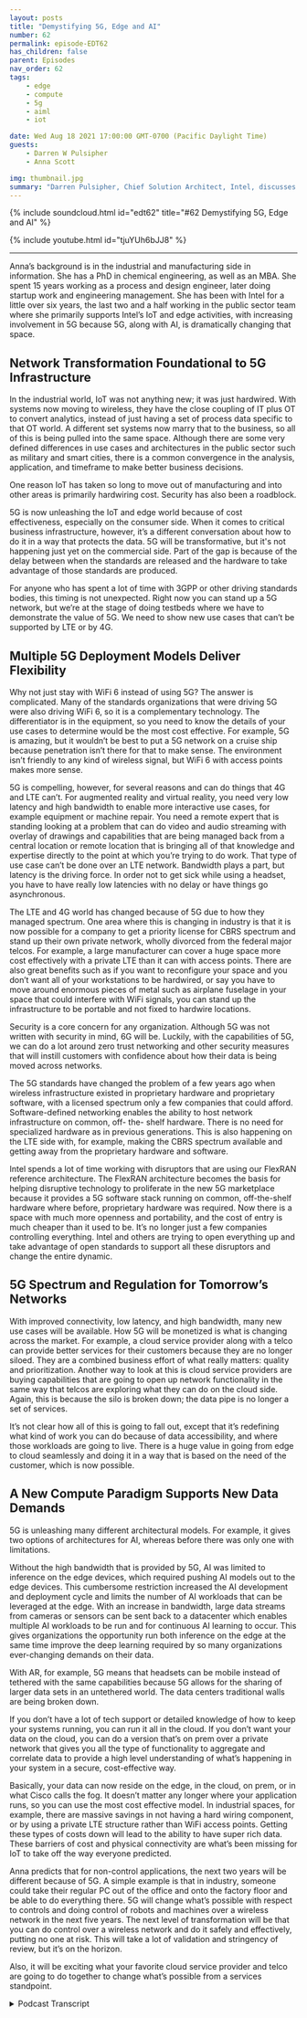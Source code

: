 ```yaml
---
layout: posts
title: "Demystifying 5G, Edge and AI"
number: 62
permalink: episode-EDT62
has_children: false
parent: Episodes
nav_order: 62
tags:
    - edge
    - compute
    - 5g
    - aiml
    - iot

date: Wed Aug 18 2021 17:00:00 GMT-0700 (Pacific Daylight Time)
guests:
    - Darren W Pulsipher
    - Anna Scott

img: thumbnail.jpg
summary: "Darren Pulsipher, Chief Solution Architect, Intel, discusses the groundbreaking changes 5G will bring to edge and AI with Dr. Anna Scott, Chief Edge Architect, Intel."
---
```


{% include soundcloud.html id="edt62" title="#62 Demystifying 5G, Edge and AI" %}

{% include youtube.html id="tjuYUh6bJJ8" %}

---

Anna’s background is in the industrial and manufacturing side in information. She has a PhD in chemical engineering, as well as an MBA. She spent 15 years working as a process and design engineer, later doing startup work and engineering management. She has been with Intel for a little over six years, the last two and a half working in the public sector team where she primarily supports Intel’s IoT and edge activities, with increasing involvement in 5G because 5G, along with AI, is dramatically changing that space.

## Network Transformation Foundational to 5G Infrastructure

In the industrial world, IoT was not anything new; it was just hardwired. With systems now moving to wireless, they have the close coupling of IT plus OT to convert analytics, instead of just having a set of process data specific to that OT world. A different set systems now marry that to the business, so all of this is being pulled into the same space. Although there are some very defined differences in use cases and architectures in the public sector such as military and smart cities, there is a common convergence in the analysis, application, and timeframe to make better business decisions.

One reason IoT has taken so long to move out of manufacturing and into other areas is primarily hardwiring cost. Security has also been a roadblock.

5G is now unleashing the IoT and edge world because of cost effectiveness, especially on the consumer side. When it comes to critical business infrastructure, however, it’s a different conversation about how to do it in a way that protects the data. 5G will be transformative, but it's not happening just yet on the commercial side. Part of the gap is because of the delay between when the standards are released and the hardware to take advantage of those standards are produced.

For anyone who has spent a lot of time with 3GPP or other driving standards bodies, this timing is not unexpected. Right now you can stand up a 5G network, but we’re at the stage of doing testbeds where we have to demonstrate the value of 5G. We need to show new use cases that can’t be supported by LTE or by 4G.

## Multiple 5G Deployment Models Deliver Flexibility

Why not just stay with WiFi 6 instead of using 5G? The answer is complicated. Many of the standards organizations that were driving 5G were also driving WiFi 6, so it is a complementary technology. The differentiator is in the equipment, so you need to know the details of your use cases to determine would be the most cost effective. For example, 5G is amazing, but it wouldn’t be best to put a 5G network on a cruise ship because penetration isn’t there for that to make sense. The environment isn’t friendly to any kind of wireless signal, but WiFi 6 with access points makes more sense.

5G is compelling, however, for several reasons and can do things that 4G and LTE can’t. For augmented reality and virtual reality, you need very low latency and high bandwidth to enable more interactive use cases, for example equipment or machine repair. You need a remote expert that is standing looking at a problem that can do video and audio streaming with overlay of drawings and capabilities that are being managed back from a central location or remote location that is bringing all of that knowledge and expertise directly to the point at which you’re trying to do work. That type of use case can’t be done over an LTE network. Bandwidth plays a part, but latency is the driving force. In order not to get sick while using a headset, you have to have really low latencies with no delay or have things go asynchronous.

The LTE and 4G world has changed because of 5G due to how they managed spectrum. One area where this is changing in industry is that it is now possible for a company to get a priority license for CBRS spectrum and stand up their own private network, wholly divorced from the federal major telcos. For example, a large manufacturer can cover a huge space more cost effectively with a private LTE than it can with access points. There are also great benefits such as if you want to reconfigure your space and you don’t want all of your workstations to be hardwired, or say you have to move around enormous pieces of metal such as airplane fuselage in your space that could interfere with WiFi signals, you can stand up the infrastructure to be portable and not fixed to hardwire locations.

Security is a core concern for any organization. Although 5G was not written with security in mind, 6G will be. Luckily, with the capabilities of 5G, we can do a lot around zero trust networking and other security measures that will instill customers with confidence about how their data is being moved across networks.

The 5G standards have changed the problem of a few years ago when wireless infrastructure existed in proprietary hardware and proprietary software, with a licensed spectrum only a few companies that could afford.  Software-defined networking enables the ability to host network infrastructure on common, off- the- shelf hardware. There is no need for specialized hardware as in previous generations. This is also happening on the LTE side with, for example, making the CBRS spectrum available and getting away from the proprietary hardware and software.

Intel spends a lot of time working with disruptors that are using our FlexRAN reference architecture. The FlexRAN architecture becomes the basis for helping disruptive technology to proliferate in the new 5G marketplace because it provides a 5G software stack running on common, off-the-shelf hardware where before, proprietary hardware was required.  Now there is a space with much more openness and portability, and the cost of entry is much cheaper than it used to be. It’s no longer just a few companies controlling everything. Intel and others are trying to open everything up and take advantage of open standards to support all these disruptors and change the entire dynamic.

## 5G Spectrum and Regulation for Tomorrow’s Networks

With improved connectivity, low latency, and high bandwidth, many new use cases will be available. How 5G will be monetized is what is changing across the market. For example, a cloud service provider along with a telco can provide better services for their customers because they are no longer siloed. They are a combined business effort of what really matters: quality and prioritization. Another way to look at this is cloud service providers are buying capabilities that are going to open up network functionality in the same way that telcos are exploring what they can do on the cloud side. Again, this is because the silo is broken down; the data pipe is no longer a set of services.

It’s not clear how all of this is going to fall out, except that it’s redefining what kind of work you can do because of data accessibility, and where those workloads are going to live. There is a huge value in going from edge to cloud seamlessly and doing it in a way that is based on the need of the customer, which is now possible.

## A New Compute Paradigm Supports New Data Demands

5G is unleashing many different architectural models. For example, it gives two options of architectures for AI, whereas before there was only one with limitations.

Without the high bandwidth that is provided by 5G, AI was limited to inference on the edge devices, which required pushing AI models out to the edge devices. This cumbersome restriction increased the AI development and deployment cycle and limits the number of AI workloads that can be leveraged at the edge. With an increase in bandwidth, large data streams from cameras or sensors can be sent back to a datacenter which enables multiple AI workloads to be run and for continuous AI learning to occur. This gives organizations the opportunity run both inference on the edge at the same time improve the deep learning required by so many organizations ever-changing demands on their data.

With AR, for example, 5G means that headsets can be mobile instead of tethered with the same capabilities because 5G allows for the sharing of larger data sets in an untethered world. The data centers traditional walls are being broken down.

If you don’t have a lot of tech support or detailed knowledge of how to keep your systems running, you can run it all in the cloud. If you don’t want your data on the cloud, you can do a version that’s on prem over a private network that gives you all the type of functionality to aggregate and correlate data to provide a high level understanding of what’s happening in your system in a secure, cost-effective way.

Basically, your data can now reside on the edge, in the cloud, on prem, or in what Cisco calls the fog. It doesn’t matter any longer where your application runs, so you can use the most cost effective model. In industrial spaces, for example, there are massive savings in not having a hard wiring component, or by using a private LTE structure rather than WiFi access points. Getting these types of costs down will lead to the ability to have super rich data. These barriers of cost and physical connectivity are what’s been missing for IoT to take off the way everyone predicted.

Anna predicts that for non-control applications, the next two years will be different because of 5G. A simple example is that in industry, someone could take their regular PC out of the office and onto the factory floor and be able to do everything there. 5G will change what’s possible with respect to controls and doing control of robots and machines over a wireless network in the next five years. The next level of transformation will be that you can do control over a wireless network and do it safely and effectively, putting no one at risk. This will take a lot of validation and stringency of review, but it’s on the horizon.

Also, it will be exciting what your favorite cloud service provider and telco are going to do together to change what’s possible from a services standpoint. 


<details>
<summary> Podcast Transcript </summary>

<p></p>

</details>
